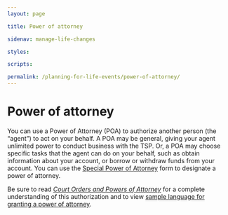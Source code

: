 ```yaml
---
layout: page

title: Power of attorney

sidenav: manage-life-changes

styles:

scripts:

permalink: /planning-for-life-events/power-of-attorney/
---
```


# Power of attorney

You can use a Power of Attorney (POA) to authorize another person (the “agent”) to act on your behalf.
A POA may be general, giving your agent unlimited power to conduct business with the TSP.
Or, a POA may choose specific tasks that the agent can do on your behalf, such as obtain information about your account, or borrow or withdraw funds from your account. You can use the [Special Power of Attorney](https://www.tsp.gov/PDF/formspubs/oc01-10.pdf) form to designate a power of attorney.

Be sure to read _[*Court Orders and Powers of Attorney*](javascript:void(0))_ for a complete understanding of this authorization and to view [sample language for granting a power of attorney](https://www.tsp.gov/PDF/formspubs/oc01-10.pdf). 

<!-- CONTENT END -->
